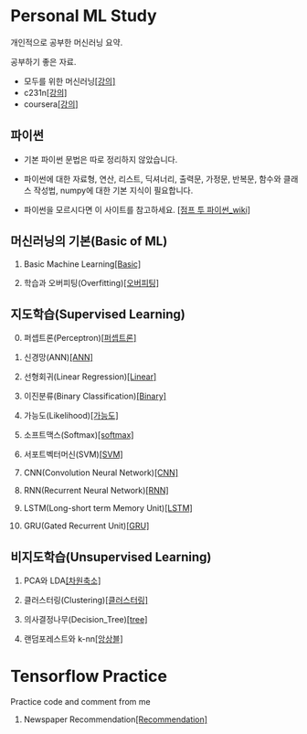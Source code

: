 # Personal ML Study
개인적으로 공부한 머신러닝 요약.

공부하기 좋은 자료.
- 모두를 위한 머신러닝[[강의]](http://hunkim.github.io/ml/)
- c231n[[강의]](https://www.youtube.com/watch?v=vT1JzLTH4G4&list=PLC1qU-LWwrF64f4QKQT-Vg5Wr4qEE1Zxk)
- coursera[[강의]](https://www.coursera.org/learn/machine-learning)


## 파이썬
  - 기본 파이썬 문법은 따로 정리하지 않았습니다.
  
  
  - 파이썬에 대한 자료형, 연산, 리스트, 딕셔너리, 출력문, 가정문, 반복문, 함수와 클래스 작성법, numpy에 대한 기본 지식이 필요합니다.
  
  
  - 파이썬을 모르시다면 이 사이트를 참고하세요. [[점프 투 파이썬_wiki]](https://wikidocs.net/book/1)
 

## 머신러닝의 기본(Basic of ML)
1. Basic Machine Learning[[Basic]](https://nbviewer.jupyter.org/gist/gihyunkim/f7d2d1982d20e0815d80327000254bcb)


2. 학습과 오버피팅(Overfitting)[[오버피팅]](https://nbviewer.jupyter.org/gist/gihyunkim/5f6c486b195203aefeabd0b61a031e24)

## 지도학습(Supervised Learning)
0. 퍼셉트론(Perceptron)[[퍼셉트론]](https://gist.github.com/gihyunkim/3762d08914628cc00d61c2cf827feffc)


1. 신경망(ANN)[[ANN]](https://nbviewer.jupyter.org/gist/gihyunkim/7e16fa3ddbd00f426cc05a620b4e6209)


2. 선형회귀(Linear Regression)[[Linear]](https://nbviewer.jupyter.org/gist/gihyunkim/4245ec9968439e3418864893e5f20d5d)


3. 이진분류(Binary Classification)[[Binary]](https://nbviewer.jupyter.org/gist/gihyunkim/3e9edb09286a220cf8aec63cd24da9c6)


4. 가능도(Likelihood)[[가능도]](https://nbviewer.jupyter.org/gist/gihyunkim/d11b003dcfe081c087275820d61e4f1c)


5. 소프트맥스(Softmax)[[softmax]](https://nbviewer.jupyter.org/gist/gihyunkim/027b1aac0efafd001d514a6b09e6f00b)


6. 서포트벡터머신(SVM)[[SVM]](https://nbviewer.jupyter.org/gist/gihyunkim/a7eacd0e8eee41c62b755bd89d87cf3c)


5. CNN(Convolution Neural Network)[[CNN]](https://nbviewer.jupyter.org/gist/gihyunkim/2ddffc8b85bbe7b05bd62d6b1d3e5e6e)


6. RNN(Recurrent Neural Network)[[RNN]](https://nbviewer.jupyter.org/gist/gihyunkim/01675389d30351a4e7c51b16c814c2cd)


7. LSTM(Long-short term Memory Unit)[[LSTM]](https://nbviewer.jupyter.org/gist/gihyunkim/77d0408405ec712ffb6af4176c8ce44e)


8. GRU(Gated Recurrent Unit)[[GRU]](https://nbviewer.jupyter.org/gist/gihyunkim/0f6b693cf2e08a02d68b0407e6588655)



## 비지도학습(Unsupervised Learning)
1. PCA와 LDA[[차원축소]](https://nbviewer.jupyter.org/gist/gihyunkim/f87456718baedc7231cc6e304237e9f2)


2. 클러스터링(Clustering)[[클러스터링]](https://nbviewer.jupyter.org/gist/gihyunkim/f1ec7c2fda37db3e676278312ba4c1d4)


3. 의사결정나무(Decision_Tree)[[tree]](https://nbviewer.jupyter.org/gist/gihyunkim/d80521e2a904b9a28555ce9cecd58eb2)


4. 랜덤포레스트와 k-nn[[앙상블]](https://nbviewer.jupyter.org/gist/gihyunkim/19f88e7a9bde472fc677048f938e8482)


# Tensorflow Practice
Practice code and comment from me


1. Newspaper Recommendation[[Recommendation]](https://nbviewer.jupyter.org/gist/gihyunkim/f73436eheh4186a04c8458933fee748a2ec134186a04c8458933fee748a2ec1)

